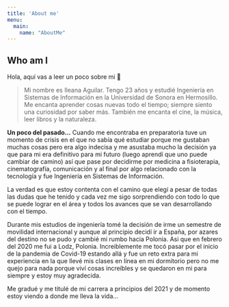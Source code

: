 ```yaml
---
title: 'About me'
menu:
  main:
    name: "AboutMe"
---
```


## Who am I

Hola, aquí vas a leer un poco sobre mi 🤩

> Mi nombre es Ileana Aguilar. Tengo 23 años y estudié Ingeniería en Sistemas de Información en la
> Universidad de Sonora en Hermosillo. Me encanta aprender cosas nuevas todo el tiempo; siempre siento una
> curiosidad por saber más. También me encanta el cine, la música, leer libros y la naturaleza.

**Un poco del pasado...** Cuando me encontraba en preparatoria tuve un momento de crisis en el que no sabía qué estudiar porque me gustaban muchas cosas pero era algo indecisa y me asustaba mucho la decisión ya que para mi era definitivo para mi futuro (luego aprendí que uno puede cambiar de camino) así que pase por decidirme por medicina a fisioterapia, cinematografía, comunicación y al final por algo relacionado con la tecnología y fue Ingeniería en Sistemas de Información.

La verdad es que estoy contenta con el camino que elegí a pesar de todas las dudas que he tenido y cada vez me sigo sorprendiendo con todo lo que se puede lograr en el área y todos los avances que se van desarrollando con el tiempo.

Durante mis estudios de ingeniería tomé la decisión de irme un semestre de movilidad internacional y aunque al principio decidí ir a España, por azares del destino no se pudo y cambié mi rumbo hacia Polonia. Asi que en febrero del 2020 me fui a Lodz, Polonia. Increiblemente me tocó pasar por el inicio de la pandemia de Covid-19 estando allá y fue un reto extra para mi experiencia en la que llevé mis clases en línea en mi dormitorio pero no me quejo para nada porque viví cosas increíbles y se quedaron en mi para siempre y estoy muy agradecida.

Me gradué y me titulé de mi carrera a principios del 2021 y de momento estoy viendo a donde me lleva la vida...

